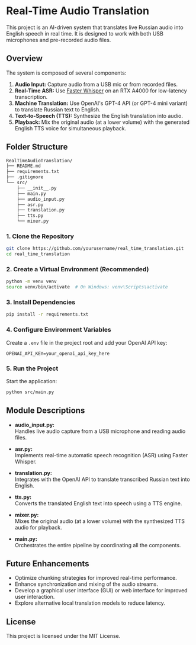 # Real-Time Audio Translation

This project is an AI-driven system that translates live Russian audio into English speech in real time. It is designed to work with both USB microphones and pre-recorded audio files.

## Overview

The system is composed of several components:
1. **Audio Input:** Capture audio from a USB mic or from recorded files.
2. **Real-Time ASR:** Use [Faster Whisper](https://github.com/guillaumekln/faster-whisper) on an RTX A4000 for low-latency transcription.
3. **Machine Translation:** Use OpenAI's GPT-4 API (or GPT-4 mini variant) to translate Russian text to English.
4. **Text-to-Speech (TTS):** Synthesize the English translation into audio.
5. **Playback:** Mix the original audio (at a lower volume) with the generated English TTS voice for simultaneous playback.

## Folder Structure
```bash
RealTimeAudioTranslation/
├── README.md
├── requirements.txt
├── .gitignore
└── src/
    ├── __init__.py
    ├── main.py
    ├── audio_input.py
    ├── asr.py
    ├── translation.py
    ├── tts.py
    └── mixer.py
```

### 1. Clone the Repository

```bash
git clone https://github.com/yourusername/real_time_translation.git
cd real_time_translation
```

### 2. Create a Virtual Environment (Recommended)

```bash
python -m venv venv
source venv/bin/activate  # On Windows: venv\Scripts\activate
```

### 3. Install Dependencies

```bash
pip install -r requirements.txt
```

### 4. Configure Environment Variables

Create a `.env` file in the project root and add your OpenAI API key:

```dotenv
OPENAI_API_KEY=your_openai_api_key_here
```

### 5. Run the Project

Start the application:

```bash
python src/main.py
```

## Module Descriptions

- **audio_input.py:**  
  Handles live audio capture from a USB microphone and reading audio files.

- **asr.py:**  
  Implements real-time automatic speech recognition (ASR) using Faster Whisper.

- **translation.py:**  
  Integrates with the OpenAI API to translate transcribed Russian text into English.

- **tts.py:**  
  Converts the translated English text into speech using a TTS engine.

- **mixer.py:**  
  Mixes the original audio (at a lower volume) with the synthesized TTS audio for playback.

- **main.py:**  
  Orchestrates the entire pipeline by coordinating all the components.

## Future Enhancements

- Optimize chunking strategies for improved real-time performance.
- Enhance synchronization and mixing of the audio streams.
- Develop a graphical user interface (GUI) or web interface for improved user interaction.
- Explore alternative local translation models to reduce latency.

## License

This project is licensed under the MIT License.